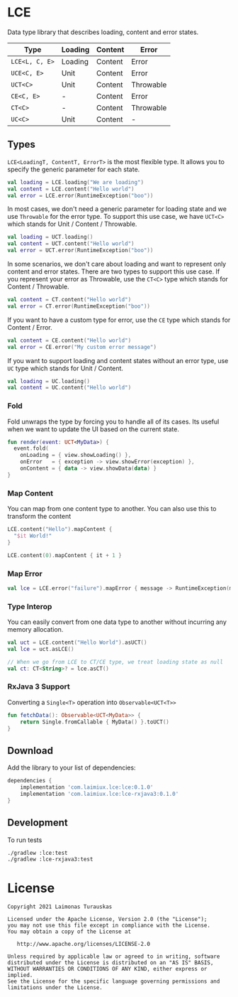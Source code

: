 # LCE
Data type library that describes loading, content and error states.

| Type      | Loading | Content | Error |
| ------------ | -------- | ------- | --------- |
| `LCE<L, C, E>` | Loading  | Content | Error     |
| `UCE<C, E>`    | Unit     | Content | Error     |
| `UCT<C>`       | Unit     | Content | Throwable |
| `CE<C, E>`     | -        | Content | Error     |
| `CT<C>`        | -        | Content | Throwable |
| `UC<C>`        | Unit     | Content | -         |


## Types
`LCE<LoadingT, ContentT, ErrorT>` is the most flexible type. It allows you to
specify the generic parameter for each state.
```kotlin
val loading = LCE.loading("We are loading")
val content = LCE.content("Hello world")
val error = LCE.error(RuntimeException("boo"))
```

In most cases, we don't need a generic parameter for loading state and we use `Throwable` for
the error type. To support this use case, we have `UCT<C>` which stands for Unit / Content / Throwable.
```kotlin
val loading = UCT.loading()
val content = UCT.content("Hello world")
val error = UCT.error(RuntimeException("boo"))
```

In some scenarios, we don't care about loading and want to represent only content and error states.
There are two types to support this use case. If you represent your error as Throwable, use
the `CT<C>` type which stands for Content / Throwable.
```kotlin
val content = CT.content("Hello world")
val error = CT.error(RuntimeException("boo"))
```

If you want to have a custom type for error, use the `CE` type which stands for Content / Error.
```kotlin
val content = CE.content("Hello world")
val error = CE.error("My custom error message")
```

If you want to support loading and content states without an error type, use `UC` type which
stands for Unit / Content.
```kotlin
val loading = UC.loading()
val content = UC.content("Hello world")
```

### Fold
Fold unwraps the type by forcing you to handle all of its cases. Its useful when we want to update
the UI based on the current state.
```kotlin
fun render(event: UCT<MyData>) {
  event.fold(
    onLoading = { view.showLoading() },
    onError   = { exception -> view.showError(exception) },
    onContent = { data -> view.showData(data) }
}
```

### Map Content
You can map from one content type to another. You can also use this to transform the content
```kotlin
LCE.content("Hello").mapContent {
  "$it World!"
}

LCE.content(0).mapContent { it + 1 }
```

### Map Error
```kotlin
val lce = LCE.error("failure").mapError { message -> RuntimeException(message) }
```

### Type Interop
You can easily convert from one data type to another without incurring any memory allocation.

```kotlin
val uct = LCE.content("Hello World").asUCT()
val lce = uct.asLCE()

// When we go from LCE to CT/CE type, we treat loading state as null
val ct: CT<String>? = lce.asCT()
```

### RxJava 3 Support
Converting a `Single<T>` operation into `Observable<UCT<T>>`
```kotlin
fun fetchData(): Observable<UCT<MyData>> {
    return Single.fromCallable { MyData() }.toUCT()
}
```

## Download
Add the library to your list of dependencies:

```groovy
dependencies {
    implementation 'com.laimiux.lce:lce:0.1.0'
    implementation 'com.laimiux.lce:lce-rxjava3:0.1.0'
}
```

## Development
To run tests
```sh
./gradlew :lce:test
./gradlew :lce-rxjava3:test
```

# License

```
Copyright 2021 Laimonas Turauskas

Licensed under the Apache License, Version 2.0 (the "License");
you may not use this file except in compliance with the License.
You may obtain a copy of the License at

   http://www.apache.org/licenses/LICENSE-2.0

Unless required by applicable law or agreed to in writing, software
distributed under the License is distributed on an "AS IS" BASIS,
WITHOUT WARRANTIES OR CONDITIONS OF ANY KIND, either express or implied.
See the License for the specific language governing permissions and
limitations under the License.
```
